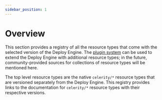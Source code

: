 ```yaml
---
sidebar_position: 1
---
```


# Overview

This section provides a registry of all the resource types that come with the selected version of the Deploy Engine.
The [plugin system](/plugin-framework/docs/plugin-system) can be used to extend the Deploy Engine with additional resource types; in the future, community-provided sources for collections of resource types will be mentioned here.

The top level resource types are the native `celerity/*` resource types that are versioned separately from the Deploy Engine.
This registry provides links to the documentation for `celerity/*` resource types with their respective versions.

